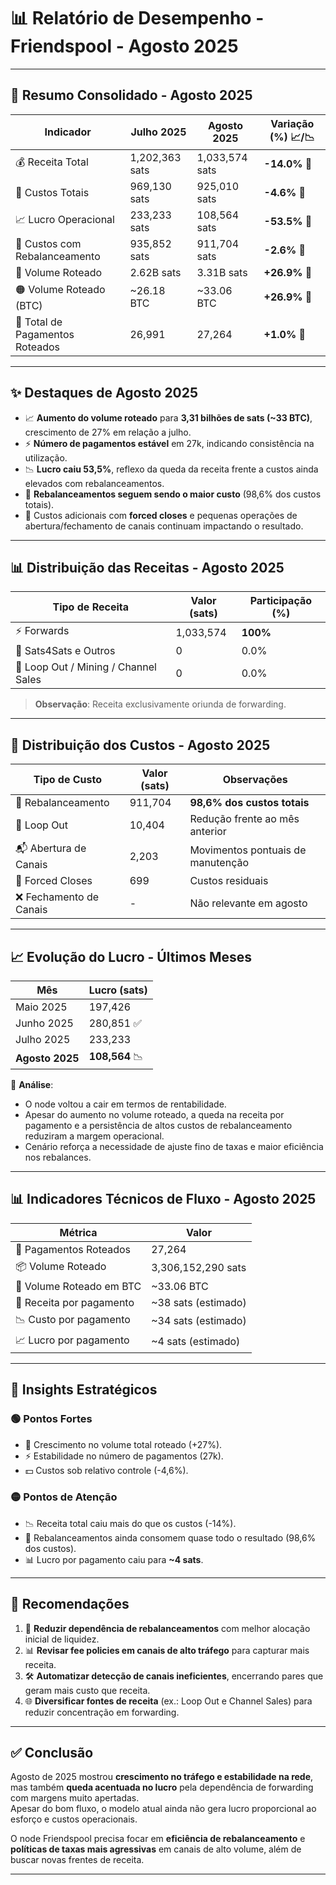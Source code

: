 # 📊 Relatório de Desempenho - Friendspool - Agosto 2025

---

## 📅 Resumo Consolidado - Agosto 2025

| Indicador                          | Julho 2025       | Agosto 2025      | Variação (%) 📈/📉 |
|------------------------------------|------------------|------------------|-------------------|
| 💰 Receita Total                   | 1,202,363 sats   | 1,033,574 sats   | **-14.0%** 🔽     |
| 💸 Custos Totais                   | 969,130 sats     | 925,010 sats     | **-4.6%** 🔽      |
| 📈 Lucro Operacional               | 233,233 sats     | 108,564 sats     | **-53.5%** 🔽     |
| 🔁 Custos com Rebalanceamento      | 935,852 sats     | 911,704 sats     | **-2.6%** 🔽      |
| 🧾 Volume Roteado                  | 2.62B sats       | 3.31B sats       | **+26.9%** 🔼     |
| 🟠 Volume Roteado (BTC)            | ~26.18 BTC       | ~33.06 BTC       | **+26.9%** 🔼     |
| 🔄 Total de Pagamentos Roteados   | 26,991           | 27,264           | **+1.0%** 🔼      |

---

## ✨ Destaques de Agosto 2025

- 📈 **Aumento do volume roteado** para **3,31 bilhões de sats (~33 BTC)**, crescimento de 27% em relação a julho.  
- ⚡ **Número de pagamentos estável** em 27k, indicando consistência na utilização.  
- 📉 **Lucro caiu 53,5%**, reflexo da queda da receita frente a custos ainda elevados com rebalanceamentos.  
- 🔁 **Rebalanceamentos seguem sendo o maior custo** (98,6% dos custos totais).  
- 🚨 Custos adicionais com **forced closes** e pequenas operações de abertura/fechamento de canais continuam impactando o resultado.  

---

## 📊 Distribuição das Receitas - Agosto 2025

| Tipo de Receita                 | Valor (sats)     | Participação (%) |
|---------------------------------|------------------|------------------|
| ⚡ Forwards                      | 1,033,574        | **100%**         |
| 🎯 Sats4Sats e Outros            | 0                | 0.0%             |
| 🔄 Loop Out / Mining / Channel Sales | 0                | 0.0%             |

> **Observação**: Receita exclusivamente oriunda de forwarding.

---

## 🧾 Distribuição dos Custos - Agosto 2025

| Tipo de Custo                   | Valor (sats)     | Observações                               |
|---------------------------------|------------------|-------------------------------------------|
| 🔁 Rebalanceamento              | 911,704          | **98,6% dos custos totais**               |
| 🧯 Loop Out                     | 10,404           | Redução frente ao mês anterior            |
| 📬 Abertura de Canais           | 2,203            | Movimentos pontuais de manutenção         |
| 🚪 Forced Closes                | 699              | Custos residuais                          |
| ❌ Fechamento de Canais         | -                | Não relevante em agosto                   |

---

## 📈 Evolução do Lucro - Últimos Meses

| Mês              | Lucro (sats)   |
|------------------|----------------|
| Maio 2025        | 197,426        |
| Junho 2025       | 280,851 ✅     |
| Julho 2025       | 233,233        |
| **Agosto 2025**  | **108,564** 📉 |

🧠 **Análise**:  
- O node voltou a cair em termos de rentabilidade.  
- Apesar do aumento no volume roteado, a queda na receita por pagamento e a persistência de altos custos de rebalanceamento reduziram a margem operacional.  
- Cenário reforça a necessidade de ajuste fino de taxas e maior eficiência nos rebalances.  

---

## 📊 Indicadores Técnicos de Fluxo - Agosto 2025

| Métrica                        | Valor                   |
|--------------------------------|-------------------------|
| 🔄 Pagamentos Roteados         | 27,264                  |
| 📦 Volume Roteado              | 3,306,152,290 sats      |
| 🧮 Volume Roteado em BTC       | ~33.06 BTC              |
| 💸 Receita por pagamento       | ~38 sats (estimado)     |
| 📉 Custo por pagamento         | ~34 sats (estimado)     |
| 📈 Lucro por pagamento         | ~4 sats (estimado)      |

---

## 🧠 Insights Estratégicos

### 🟢 Pontos Fortes
- 🚀 Crescimento no volume total roteado (+27%).  
- ⚡ Estabilidade no número de pagamentos (27k).  
- 💵 Custos sob relativo controle (-4,6%).  

### 🟡 Pontos de Atenção
- 📉 Receita total caiu mais do que os custos (-14%).  
- 🔁 Rebalanceamentos ainda consomem quase todo o resultado (98,6% dos custos).  
- 📊 Lucro por pagamento caiu para **~4 sats**.  

---

## 🔧 Recomendações

1. 🔁 **Reduzir dependência de rebalanceamentos** com melhor alocação inicial de liquidez.  
2. 📊 **Revisar fee policies em canais de alto tráfego** para capturar mais receita.  
3. 🛠️ **Automatizar detecção de canais ineficientes**, encerrando pares que geram mais custo que receita.  
4. 🌐 **Diversificar fontes de receita** (ex.: Loop Out e Channel Sales) para reduzir concentração em forwarding.  

---

## ✅ Conclusão

Agosto de 2025 mostrou **crescimento no tráfego e estabilidade na rede**, mas também **queda acentuada no lucro** pela dependência de forwarding com margens muito apertadas.  
Apesar do bom fluxo, o modelo atual ainda não gera lucro proporcional ao esforço e custos operacionais.  

O node Friendspool precisa focar em **eficiência de rebalanceamento** e **políticas de taxas mais agressivas** em canais de alto volume, além de buscar novas frentes de receita.  

---
